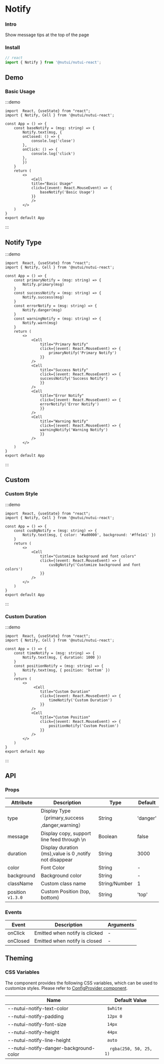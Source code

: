 #  Notify

### Intro

Show message tips at the top of the page

### Install
```javascript
// react
import { Notify } from '@nutui/nutui-react';

```

## Demo

### Basic Usage

:::demo

```tsx
import  React, {useState} from "react";
import { Notify, Cell } from '@nutui/nutui-react';

const App = () => {
    const baseNotify = (msg: string) => {
        Notify.text(msg, {
        onClosed: () => {
            console.log('close')
        },
        onClick: () => {
            console.log('click')
        },
        })
    }
    return (
        <>
            <Cell
            title="Basic Usage"
            click={(event: React.MouseEvent) => {
                baseNotify('Basic Usage')
            }}
            />
        </>
    )
}
export default App
```
:::

## Notify Type


:::demo

```tsx
import  React, {useState} from "react";
import { Notify, Cell } from '@nutui/nutui-react';

const App = () => {
    const primaryNotify = (msg: string) => {
        Notify.primary(msg)
    }
    const successNotify = (msg: string) => {
        Notify.success(msg)
    }
    const errorNotify = (msg: string) => {
        Notify.danger(msg)
    }
    const warningNotify = (msg: string) => {
        Notify.warn(msg)
    }
    return (
        <>
            <Cell
                title="Primary Notify"
                click={(event: React.MouseEvent) => {
                    primaryNotify('Primary Notify')
                }}
            />
            <Cell
                title="Success Notify"
                click={(event: React.MouseEvent) => {
                successNotify('Success Notify')
                }}
            />
            <Cell
                title="Error Notify"
                click={(event: React.MouseEvent) => {
                errorNotify('Error Notify')
                }}
            />
            <Cell
                title="Warning Notify"
                click={(event: React.MouseEvent) => {
                warningNotify('Warning Notify')
                }}
            />
        </>
    )
}
export default App
```
:::


## Custom
### Custom Style

:::demo

```tsx
import  React, {useState} from "react";
import { Notify, Cell } from '@nutui/nutui-react';

const App = () => {
    const cusBgNotify = (msg: string) => {
        Notify.text(msg, { color: '#ad0000', background: '#ffe1e1' })
    }
    return (
        <>
            <Cell
                title="Customize background and font colors"
                click={(event: React.MouseEvent) => {
                    cusBgNotify('Customize background and font colors')
                }}
            />
        </>
    )
}
export default App
```
:::



### Custom Duration

:::demo

```tsx
import  React, {useState} from "react";
import { Notify, Cell } from '@nutui/nutui-react';

const App = () => {
    const timeNotify = (msg: string) => {
        Notify.text(msg, { duration: 1000 })
    }
    const positionNotify = (msg: string) => {
        Notify.text(msg, { position: 'bottom' })
    }
    return (
        <>
             <Cell
                title="Custom Duration"
                click={(event: React.MouseEvent) => {
                    timeNotify('Custom Duration')
                }}
            />
            <Cell
                title="Custom Position"
                click={(event: React.MouseEvent) => {
                    positionNotify('Custom Postion')
                }}
            />
        </>
    )
}
export default App
```
:::




## API
    
### Props
    
| Attribute      | Description                                    | Type          | Default   |
|------------|-------------------------------------------------------|---------------|----------|
| type       | Display Type（primary,success ,danger,warning）      | String        | 'danger' |
| message    | Display copy, support line feed through \n              | Boolean       | false    |
| duration   | Display duration (ms),value is 0 ,notify not disappear | String        | 3000     |
| color      | Font Color                                               | String        | -        |
| background | Background color                                         | String        | -        |
| className | Custom class name                                        | String/Number | 1        |
| position `v1.3.0` | Custom Position (top, bottom)                               | String | 'top'        |

### Events

| Event | Description         | Arguments |
|--------|--------------|----------|
| onClick  | Emitted when notify is clicked | -       |
| onClosed | Emitted when notify is closed | -       |


## Theming

### CSS Variables

The component provides the following CSS variables, which can be used to customize styles. Please refer to [ConfigProvider component](#/en-US/component/configprovider).

| Name | Default Value |
| --- | --- |
| --nutui-notify-text-color | ` $white` |
| --nutui-notify-padding | ` 12px 0` |
| --nutui-notify-font-size | ` 14px` |
| --nutui-notify-height | ` 44px` |
| --nutui-notify-line-height | ` auto` |
| --nutui-notify-danger-background-color | `  rgba(250, 50, 25, 1)` |
